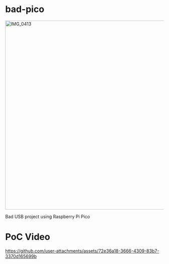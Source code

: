 # bad-pico
<img src="https://github.com/user-attachments/assets/0a9cfdbb-11c4-49fe-94b6-a4009188149e" alt="IMG_0413" width="600">

Bad USB project using Raspberry Pi Pico

# PoC Video
https://github.com/user-attachments/assets/72e36a18-3666-4309-83b7-3370d165699b
